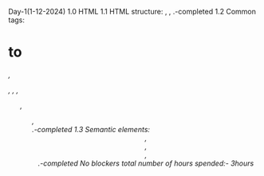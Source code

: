 Day-1(1-12-2024)
1.0 HTML
  1.1 HTML structure: <html>, <head>, <body>.-completed
  1.2 Common tags: <h1> to <h6>, <p>, <a>, <img>, <ul>, <ol>, <div>.-completed
  1.3 Semantic elements: <header>, <footer>, <article>, <section>.-completed
 No blockers 
 total number of hours spended:- 3hours
